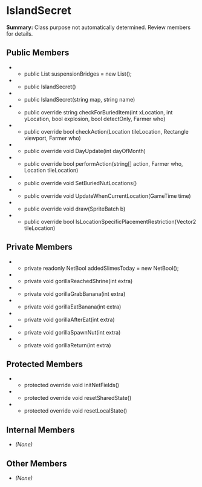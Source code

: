 # IslandSecret

**Summary:** Class purpose not automatically determined. Review members for details.

## Public Members
- - public List<SuspensionBridge> suspensionBridges = new List<SuspensionBridge>();
- - public IslandSecret()
- - public IslandSecret(string map, string name)
- - public override string checkForBuriedItem(int xLocation, int yLocation, bool explosion, bool detectOnly, Farmer who)
- - public override bool checkAction(Location tileLocation, Rectangle viewport, Farmer who)
- - public override void DayUpdate(int dayOfMonth)
- - public override bool performAction(string[] action, Farmer who, Location tileLocation)
- - public override void SetBuriedNutLocations()
- - public override void UpdateWhenCurrentLocation(GameTime time)
- - public override void draw(SpriteBatch b)
- - public override bool IsLocationSpecificPlacementRestriction(Vector2 tileLocation)

## Private Members
- - private readonly NetBool addedSlimesToday = new NetBool();
- - private void gorillaReachedShrine(int extra)
- - private void gorillaGrabBanana(int extra)
- - private void gorillaEatBanana(int extra)
- - private void gorillaAfterEat(int extra)
- - private void gorillaSpawnNut(int extra)
- - private void gorillaReturn(int extra)

## Protected Members
- - protected override void initNetFields()
- - protected override void resetSharedState()
- - protected override void resetLocalState()

## Internal Members
- *(None)*

## Other Members
- *(None)*
